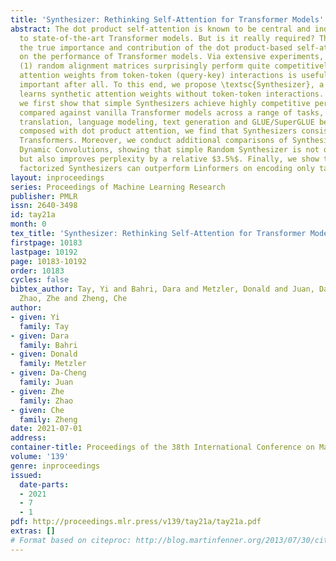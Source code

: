 ```yaml
---
title: 'Synthesizer: Rethinking Self-Attention for Transformer Models'
abstract: The dot product self-attention is known to be central and indispensable
  to state-of-the-art Transformer models. But is it really required? This paper investigates
  the true importance and contribution of the dot product-based self-attention mechanism
  on the performance of Transformer models. Via extensive experiments, we find that
  (1) random alignment matrices surprisingly perform quite competitively and (2) learning
  attention weights from token-token (query-key) interactions is useful but not that
  important after all. To this end, we propose \textsc{Synthesizer}, a model that
  learns synthetic attention weights without token-token interactions. In our experiments,
  we first show that simple Synthesizers achieve highly competitive performance when
  compared against vanilla Transformer models across a range of tasks, including machine
  translation, language modeling, text generation and GLUE/SuperGLUE benchmarks. When
  composed with dot product attention, we find that Synthesizers consistently outperform
  Transformers. Moreover, we conduct additional comparisons of Synthesizers against
  Dynamic Convolutions, showing that simple Random Synthesizer is not only $60%$ faster
  but also improves perplexity by a relative $3.5%$. Finally, we show that simple
  factorized Synthesizers can outperform Linformers on encoding only tasks.
layout: inproceedings
series: Proceedings of Machine Learning Research
publisher: PMLR
issn: 2640-3498
id: tay21a
month: 0
tex_title: 'Synthesizer: Rethinking Self-Attention for Transformer Models'
firstpage: 10183
lastpage: 10192
page: 10183-10192
order: 10183
cycles: false
bibtex_author: Tay, Yi and Bahri, Dara and Metzler, Donald and Juan, Da-Cheng and
  Zhao, Zhe and Zheng, Che
author:
- given: Yi
  family: Tay
- given: Dara
  family: Bahri
- given: Donald
  family: Metzler
- given: Da-Cheng
  family: Juan
- given: Zhe
  family: Zhao
- given: Che
  family: Zheng
date: 2021-07-01
address:
container-title: Proceedings of the 38th International Conference on Machine Learning
volume: '139'
genre: inproceedings
issued:
  date-parts:
  - 2021
  - 7
  - 1
pdf: http://proceedings.mlr.press/v139/tay21a/tay21a.pdf
extras: []
# Format based on citeproc: http://blog.martinfenner.org/2013/07/30/citeproc-yaml-for-bibliographies/
---
```

